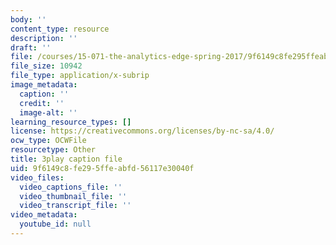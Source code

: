 ```yaml
---
body: ''
content_type: resource
description: ''
draft: ''
file: /courses/15-071-the-analytics-edge-spring-2017/9f6149c8fe295ffeabfd56117e30040f_8jpO-p1YvdM.vtt
file_size: 10942
file_type: application/x-subrip
image_metadata:
  caption: ''
  credit: ''
  image-alt: ''
learning_resource_types: []
license: https://creativecommons.org/licenses/by-nc-sa/4.0/
ocw_type: OCWFile
resourcetype: Other
title: 3play caption file
uid: 9f6149c8-fe29-5ffe-abfd-56117e30040f
video_files:
  video_captions_file: ''
  video_thumbnail_file: ''
  video_transcript_file: ''
video_metadata:
  youtube_id: null
---
```

